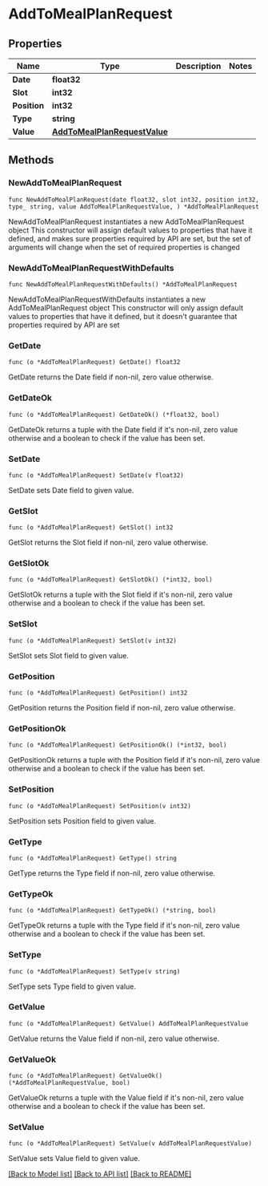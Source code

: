 # AddToMealPlanRequest

## Properties

Name | Type | Description | Notes
------------ | ------------- | ------------- | -------------
**Date** | **float32** |  | 
**Slot** | **int32** |  | 
**Position** | **int32** |  | 
**Type** | **string** |  | 
**Value** | [**AddToMealPlanRequestValue**](AddToMealPlanRequestValue.md) |  | 

## Methods

### NewAddToMealPlanRequest

`func NewAddToMealPlanRequest(date float32, slot int32, position int32, type_ string, value AddToMealPlanRequestValue, ) *AddToMealPlanRequest`

NewAddToMealPlanRequest instantiates a new AddToMealPlanRequest object
This constructor will assign default values to properties that have it defined,
and makes sure properties required by API are set, but the set of arguments
will change when the set of required properties is changed

### NewAddToMealPlanRequestWithDefaults

`func NewAddToMealPlanRequestWithDefaults() *AddToMealPlanRequest`

NewAddToMealPlanRequestWithDefaults instantiates a new AddToMealPlanRequest object
This constructor will only assign default values to properties that have it defined,
but it doesn't guarantee that properties required by API are set

### GetDate

`func (o *AddToMealPlanRequest) GetDate() float32`

GetDate returns the Date field if non-nil, zero value otherwise.

### GetDateOk

`func (o *AddToMealPlanRequest) GetDateOk() (*float32, bool)`

GetDateOk returns a tuple with the Date field if it's non-nil, zero value otherwise
and a boolean to check if the value has been set.

### SetDate

`func (o *AddToMealPlanRequest) SetDate(v float32)`

SetDate sets Date field to given value.


### GetSlot

`func (o *AddToMealPlanRequest) GetSlot() int32`

GetSlot returns the Slot field if non-nil, zero value otherwise.

### GetSlotOk

`func (o *AddToMealPlanRequest) GetSlotOk() (*int32, bool)`

GetSlotOk returns a tuple with the Slot field if it's non-nil, zero value otherwise
and a boolean to check if the value has been set.

### SetSlot

`func (o *AddToMealPlanRequest) SetSlot(v int32)`

SetSlot sets Slot field to given value.


### GetPosition

`func (o *AddToMealPlanRequest) GetPosition() int32`

GetPosition returns the Position field if non-nil, zero value otherwise.

### GetPositionOk

`func (o *AddToMealPlanRequest) GetPositionOk() (*int32, bool)`

GetPositionOk returns a tuple with the Position field if it's non-nil, zero value otherwise
and a boolean to check if the value has been set.

### SetPosition

`func (o *AddToMealPlanRequest) SetPosition(v int32)`

SetPosition sets Position field to given value.


### GetType

`func (o *AddToMealPlanRequest) GetType() string`

GetType returns the Type field if non-nil, zero value otherwise.

### GetTypeOk

`func (o *AddToMealPlanRequest) GetTypeOk() (*string, bool)`

GetTypeOk returns a tuple with the Type field if it's non-nil, zero value otherwise
and a boolean to check if the value has been set.

### SetType

`func (o *AddToMealPlanRequest) SetType(v string)`

SetType sets Type field to given value.


### GetValue

`func (o *AddToMealPlanRequest) GetValue() AddToMealPlanRequestValue`

GetValue returns the Value field if non-nil, zero value otherwise.

### GetValueOk

`func (o *AddToMealPlanRequest) GetValueOk() (*AddToMealPlanRequestValue, bool)`

GetValueOk returns a tuple with the Value field if it's non-nil, zero value otherwise
and a boolean to check if the value has been set.

### SetValue

`func (o *AddToMealPlanRequest) SetValue(v AddToMealPlanRequestValue)`

SetValue sets Value field to given value.



[[Back to Model list]](../README.md#documentation-for-models) [[Back to API list]](../README.md#documentation-for-api-endpoints) [[Back to README]](../README.md)


